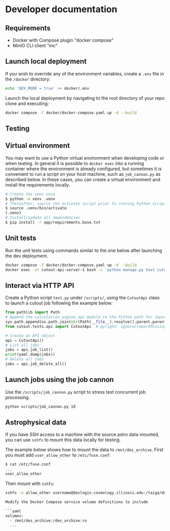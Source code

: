 # Developer documentation

## Requirements

- Docker with Compose plugin "docker compose"
- MinIO CLI client "mc"

## Launch local deployment

If you wish to override any of the environment variables, create a `.env` file in the `/docker` directory:

```bash
echo 'DEV_MODE = true' >> docker/.env
```

Launch the local deployment by navigating to the root directory of your repo clone and executing:

```bash
docker compose -f docker/docker-compose.yaml up -d --build
```

## Testing

## Virtual environment

You may want to use a Python virtual environment when developing code or when testing. In general it is possible to `docker exec` into a running container where the environment is already configured, but sometimes it is convenient to run a script on your host machine, such as `job_cannon.py` as described below. In these cases, you can create a virtual environment and install the requirements locally.

```bash
# Create the venv once
$ python -m venv .venv
# Thereafter, source the activate script prior to running Python scripts that require the project dependencies
$ source .venv/bin/activate
(.venv) 
# Install/update all dependencies 
$ pip install -r app/requirements.base.txt 
```

## Unit tests

Run the unit tests using commands similar to the one below after launching the dev deployment.

```bash
docker compose -f docker/docker-compose.yaml up -d --build 
docker exec -it cutout-api-server-1 bash -c 'python manage.py test cutout.tests.cutout'
```

## Interact via HTTP API

Create a Python script `test.py` under `/scripts/`, using the `CutoutApi` class to launch a cutout job following the example below:

```python
from pathlib import Path
# Append the calculation_engine_api module to the Python path for import
sys.path.append(os.path.join(str(Path(__file__).resolve().parent.parent), 'app'))
from cutout.tests.api import CutoutApi  # pyright: ignore[reportMissingImports]

# Create an API object
api = CutoutApi()
# List all jobs
jobs = api.job_list()
print(yaml.dump(jobs))
# Delete all jobs
jobs = api.job_delete_all()
```

## Launch jobs using the job cannon

Use the `/scripts/job_cannon.py` script to stress test concurrent job processing.

```bash
python scripts/job_cannon.py 10
```

## Astrophysical data

If you have SSH access to a machine with the source astro data mounted, you can use `sshfs` to mount this data locally for testing.

The example below shows how to mount the data to `/mnt/des_archive`. First you must add `user_allow_other` to `/etc/fuse.conf`:

```bash
$ cat /etc/fuse.conf
...
user_allow_other
```

Then mount with `sshfs`:

```bash
sshfs -o allow_other username@deslogin.cosmology.illinois.edu:/taiga/des_archive /mnt/des_archive

Modify the Docker Compose service volume definitions to include

```yaml
volumes:
  - /mnt/des_archive:/des_archive:ro
  ...
```
